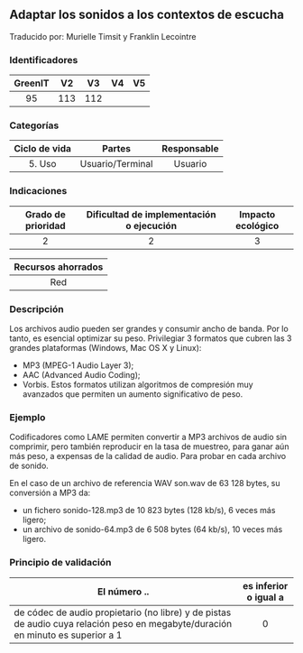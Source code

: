 ## Adaptar los sonidos a los contextos de escucha

Traducido por: Murielle Timsit y Franklin Lecointre

### Identificadores

| GreenIT | V2  | V3  | V4  | V5  |
| :-----: | :-: | :-: | :-: | :-: |
|   95    | 113 | 112 |     |     |

### Categorías

| Ciclo de vida |      Partes      | Responsable |
| :-----------: | :--------------: | :---------: |
|    5. Uso     | Usuario/Terminal |   Usuario   |

### Indicaciones

| Grado de prioridad | Dificultad de implementación o ejecución | Impacto ecológico |
| :----------------: | :--------------------------------------: | :---------------: |
|         2          |                    2                     |         3         |

| Recursos ahorrados |
| :----------------: |
|        Red         |

### Descripción

Los archivos audio pueden ser grandes y consumir ancho de banda. Por lo tanto, es esencial optimizar su peso. Privilegiar 3 formatos que cubren las 3 grandes plataformas (Windows, Mac OS X y Linux):

- MP3 (MPEG-1 Audio Layer 3);
- AAC (Advanced Audio Coding);
- Vorbis.
  Estos formatos utilizan algoritmos de compresión muy avanzados que permiten un aumento significativo de peso.

### Ejemplo

Codificadores como LAME permiten convertir a MP3 archivos de audio sin comprimir, pero también reproducir en la tasa de muestreo, para ganar aún más peso, a expensas de la calidad de audio. Para probar en cada archivo de sonido.

En el caso de un archivo de referencia WAV son.wav de 63 128 bytes, su conversión a MP3 da:

- un fichero sonido-128.mp3 de 10 823 bytes (128 kb/s), 6 veces más ligero;
- un archivo de sonido-64.mp3 de 6 508 bytes (64 kb/s), 10 veces más ligero.

### Principio de validación

| El número ..                                                                                                                    | es inferior o igual a |
| ------------------------------------------------------------------------------------------------------------------------------- | :-------------------: |
| de códec de audio propietario (no libre) y de pistas de audio cuya relación peso en megabyte/duración en minuto es superior a 1 |           0           |
